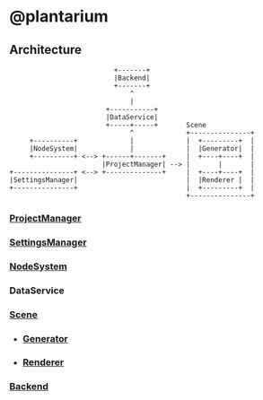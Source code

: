 # @plantarium

## Architecture

```
                          +-------+
                          |Backend|
                          +-------+
                              ^
                              |
                        +-----------+
                        |DataService|
                        +-----+-----+       Scene
                              ^             +---------------+
     +----------+             |             |  +---------+  |
     |NodeSystem|             |             |  |Generator|  |
     +----------+ <--> +------+-------+     |  +----+----+  |
                       |ProjectManager| --> |       |       |
+---------------+ <--> +--------------+     |  +----+----+  |
|SettingsManager|                           |  |Renderer |  |
+---------------+                           |  +---------+  |
                                            +---------------+
```

### [ProjectManager](frontend/src/components/project-manager)

### [SettingsManager](<(frontend/src/components/settings-manager)>)

### [NodeSystem](packages/nodesystem)

### DataService

### [Scene](frontend/src/components/scene)

- ### [Generator](packages/generator)
- ### [Renderer](packages/renderer)

### [Backend](backend)
